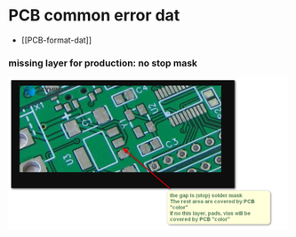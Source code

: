 
# PCB common error dat

- [[PCB-format-dat]]


### missing layer for production: no stop mask 

![](35-10-14-18-07-2023.png)


